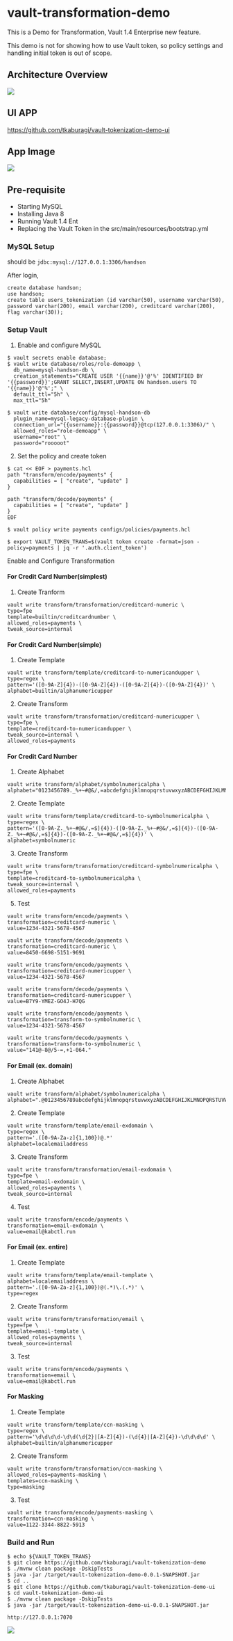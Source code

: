 # vault-transformation-demo

This is a Demo for Transformation,  Vault 1.4 Enterprise new feature.

This demo is not for showing how to use Vault token, so policy settings and handling initial token is out of scope.

## Architecture Overview
<kbd>
  <img src="https://github-image-tkaburagi.s3-ap-northeast-1.amazonaws.com/my-github-repo/transform-1.png">
</kbd>

## UI APP

https://github.com/tkaburagi/vault-tokenization-demo-ui

## App Image
<kbd>
  <img src="https://github-image-tkaburagi.s3-ap-northeast-1.amazonaws.com/my-github-repo/transform-2.png">
</kbd>

## Pre-requisite

* Starting MySQL
* Installing Java 8
* Running Vault 1.4 Ent
* Replacing the Vault Token in the src/main/resources/bootstrap.yml

### MySQL Setup

should be `jdbc:mysql://127.0.0.1:3306/handson`

After login,

```
create database handson;
use handson;
create table users_tokenization (id varchar(50), username varchar(50), password varchar(200), email varchar(200), creditcard varchar(200), flag varchar(30));
```

### Setup Vault

1. Enable and configure MySQL

```
$ vault secrets enable database;
$ vault write database/roles/role-demoapp \
  db_name=mysql-handson-db \
  creation_statements="CREATE USER '{{name}}'@'%' IDENTIFIED BY '{{password}}';GRANT SELECT,INSERT,UPDATE ON handson.users TO '{{name}}'@'%';" \
  default_ttl="5h" \
  max_ttl="5h"

$ vault write database/config/mysql-handson-db 
  plugin_name=mysql-legacy-database-plugin \
  connection_url="{{username}}:{{password}}@tcp(127.0.0.1:3306)/" \
  allowed_roles="role-demoapp" \
  username="root" \
  password="rooooot"
```

2. Set the policy and create token
```
$ cat << EOF > payments.hcl
path "transform/encode/payments" {
  capabilities = [ "create", "update" ]
}

path "transform/decode/payments" {
  capabilities = [ "create", "update" ]
}
EOF

$ vault policy write payments configs/policies/payments.hcl

$ export VAULT_TOKEN_TRANS=$(vault token create -format=json -policy=payments | jq -r '.auth.client_token')
```

Enable and Configure Transformation

#### For Credit Card Number(simplest)

1. Create Tranform
```
vault write transform/transformation/creditcard-numeric \
type=fpe
template=builtin/creditcardnumber \
allowed_roles=payments \
tweak_source=internal
```

#### For Credit Card Number(simple)

1. Create Template
```
vault write transform/template/creditcard-to-numericandupper \
type=regex \
pattern='([0-9A-Z]{4})-([0-9A-Z]{4})-([0-9A-Z]{4})-([0-9A-Z]{4})' \
alphabet=builtin/alphanumericupper
```

2. Create Transform
```
vault write transform/transformation/creditcard-numericupper \
type=fpe \
template=creditcard-to-numericandupper \
tweak_source=internal \
allowed_roles=payments
```

#### For Credit Card Number

1. Create Alphabet
```
vault write transform/alphabet/symbolnumericalpha \
alphabet="0123456789._%+~#@&/,=abcdefghijklmnopqrstuvwxyzABCDEFGHIJKLMNOPQRSTUVWXYZ"
```

2. Create Template
```
vault write transform/template/creditcard-to-symbolnumericalpha \
type=regex \
pattern='([0-9A-Z._%+~#@&/,=$]{4})-([0-9A-Z._%+~#@&/,=$]{4})-([0-9A-Z._%+~#@&/,=$]{4})-([0-9A-Z._%+~#@&/,=$]{4})' \
alphabet=symbolnumeric
```

3. Create Transform
```
vault write transform/transformation/creditcard-symbolnumericalpha \
type=fpe \
template=creditcard-to-symbolnumericalpha \
tweak_source=internal \
allowed_roles=payments
```

5. Test
```
vault write transform/encode/payments \
transformation=creditcard-numeric \
value=1234-4321-5678-4567

vault write transform/decode/payments \
transformation=creditcard-numeric \
value=8450-6698-5151-9691
```

```
vault write transform/encode/payments \
transformation=creditcard-numericupper \
value=1234-4321-5678-4567

vault write transform/decode/payments \
transformation=creditcard-numericupper \
value=B7Y9-YMEZ-GO4J-H7QG
```


```
vault write transform/encode/payments \
transformation=transform-to-symbolnumeric \
value=1234-4321-5678-4567

vault write transform/decode/payments \
transformation=transform-to-symbolnumeric \
value="141@-8@/5-=,+1-064."
```

#### For Email (ex. domain)

1. Create Alphabet
```
vault write transform/alphabet/symbolnumericalpha \
alphabet=".@0123456789abcdefghijklmnopqrstuvwxyzABCDEFGHIJKLMNOPQRSTUVWXYZ"
```

2. Create Template
```
vault write transform/template/email-exdomain \
type=regex \
pattern='.([0-9A-Za-z]{1,100})@.*'
alphabet=localemailaddress
```

3. Create Transform
```
vault write transform/transformation/email-exdomain \
type=fpe \
template=email-exdomain \
allowed_roles=payments \
tweak_source=internal
```

4. Test
```
vault write transform/encode/payments \
transformation=email-exdomain \
value=email@kabctl.run
```

#### For Email (ex. entire)

1. Create Template
```
vault write transform/template/email-template \
alphabet=localemailaddress \
pattern='.([0-9A-Za-z]{1,100})@(.*)\.(.*)' \
type=regex
```

2. Create Transform
```
vault write transform/transformation/email \
type=fpe \
template=email-template \
allowed_roles=payments \
tweak_source=internal
```

3. Test
```
vault write transform/encode/payments \
transformation=email \
value=email@kabctl.run
```

#### For Masking

1. Create Template
```
vault write transform/template/ccn-masking \
type=regex \
pattern='\d\d\d\d-\d\d(\d{2}|[A-Z]{4})-(\d{4}|[A-Z]{4})-\d\d\d\d' \
alphabet=builtin/alphanumericupper
```

2. Create Transform
```
vault write transform/transformation/ccn-masking \
allowed_roles=payments-masking \
templates=ccn-masking \
type=masking
```

3. Test
```
vault write transform/encode/payments-masking \
transformation=ccn-masking \
value=1122-3344-8822-5913
```

### Build and Run

```
$ echo ${VAULT_TOKEN_TRANS}
$ git clone https://github.com/tkaburagi/vault-tokenization-demo
$ ./mvnw clean package -DskipTests
$ java -jar /target/vault-tokenization-demo-0.0.1-SNAPSHOT.jar
$ cd ..
$ git clone https://github.com/tkaburagi/vault-tokenization-demo-ui
$ cd vault-tokenization-demo-ui 
$ ./mvnw clean package -DskipTests
$ java -jar /target/vault-tokenization-demo-ui-0.0.1-SNAPSHOT.jar
```

`http://127.0.0.1:7070`

<kbd>
  <img src="https://github-image-tkaburagi.s3-ap-northeast-1.amazonaws.com/my-github-repo/transform-2.png">
</kbd>
